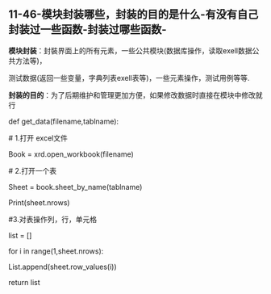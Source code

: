 ## 11-46-模块封装哪些，封装的目的是什么-有没有自己封装过一些函数-封装过哪些函数-

**模块封装**：封裝界面上的所有元素，一些公共模块(数据库操作，读取exell数据公共方法等)，

测试数据(返回一些变量，字典列表exell表等)，一些元素操作，测试用例等等.

**封装的目的**：为了后期维护和管理更加方便，如果修改数据时直接在模块中修改就行

def get_data(filename,tablname):

\# 1.打开 excel文件

Book = xrd.open_workbook(filename)

\# 2.打开一个表

Sheet = book.sheet_by_name(tablname)

Print(sheet.nrows)

\#3.对表操作列，行，单元格

list = []

for i in range(1,sheet.nrows):

List.append(sheet.row_values(i))

return list
